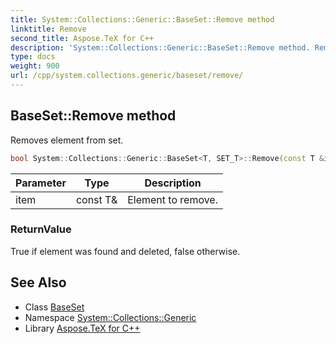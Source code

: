 ```yaml
---
title: System::Collections::Generic::BaseSet::Remove method
linktitle: Remove
second_title: Aspose.TeX for C++
description: 'System::Collections::Generic::BaseSet::Remove method. Removes element from set in C++.'
type: docs
weight: 900
url: /cpp/system.collections.generic/baseset/remove/
---
```

## BaseSet::Remove method


Removes element from set.

```cpp
bool System::Collections::Generic::BaseSet<T, SET_T>::Remove(const T &item) override
```


| Parameter | Type | Description |
| --- | --- | --- |
| item | const T\& | Element to remove. |

### ReturnValue

True if element was found and deleted, false otherwise.

## See Also

* Class [BaseSet](../)
* Namespace [System::Collections::Generic](../../)
* Library [Aspose.TeX for C++](../../../)
